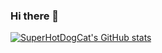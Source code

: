 ### Hi there 👋
[![SuperHotDogCat's GitHub stats](https://github-readme-stats.vercel.app/api?username=SuperHotDogCat&theme=vue-dark&show_icons=true&count_private=true)](https://github.com/SuperHotDogCat/github-readme-stats)

<!--
**SuperHotDogCat/SuperHotDogCat** is a ✨ _special_ ✨ repository because its `README.md` (this file) appears on your GitHub profile.

Here are some ideas to get you started:

- 🔭 I’m currently working on ...
- 🌱 I’m currently learning ...
- 👯 I’m looking to collaborate on ...
- 🤔 I’m looking for help with ...
- 💬 Ask me about ...
- 📫 How to reach me: ...
- 😄 Pronouns: ...
- ⚡ Fun fact: ...
-->

